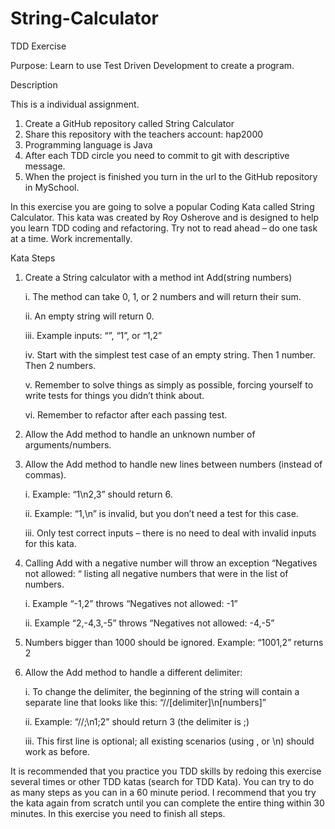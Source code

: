 # String-Calculator

TDD Exercise

Purpose: Learn to use Test Driven Development to create a program.

Description

This is a individual assignment.

1. Create a GitHub repository called String Calculator
2. Share this repository with the teachers account: hap2000
3. Programming language is Java
4. After each TDD circle you need to commit to git with descriptive message.
5. When the project is finished you turn in the url to the GitHub repository in MySchool.

In this exercise you are going to solve a popular Coding Kata called String Calculator. This kata was created by Roy Osherove and is designed to help you learn TDD coding and refactoring. Try not to read ahead – do one task at a time. Work incrementally.

Kata Steps

1. Create a String calculator with a method int Add(string numbers)

      i. The method can take 0, 1, or 2 numbers and will return their sum.

      ii. An empty string will return 0.

      iii. Example inputs: “”, “1”, or “1,2”

      iv. Start with the simplest test case of an empty string. Then 1 number. Then 2 numbers.

      v. Remember to solve things as simply as possible, forcing yourself to write tests for things you didn’t think about.

      vi. Remember to refactor after each passing test.

2. Allow the Add method to handle an unknown number of arguments/numbers.

3. Allow the Add method to handle new lines between numbers (instead of commas).

      i. Example: “1\n2,3” should return 6.

      ii. Example: “1,\n” is invalid, but you don’t need a test for this case.

      iii. Only test correct inputs – there is no need to deal with invalid inputs for this kata.

4. Calling Add with a negative number will throw an exception “Negatives not allowed: “ listing all negative numbers that were in the list of numbers.

      i. Example “-1,2” throws “Negatives not allowed: -1”
      
      ii. Example “2,-4,3,-5” throws “Negatives not allowed: -4,-5”
      
5. Numbers bigger than 1000 should be ignored. Example: “1001,2” returns 2

6. Allow the Add method to handle a different delimiter:

      i. To change the delimiter, the beginning of the string will contain a separate line that looks like this: “//[delimiter]\n[numbers]”

      ii. Example: “//;\n1;2” should return 3 (the delimiter is ;)

      iii. This first line is optional; all existing scenarios (using , or \n) should work as before.

It is recommended that you practice you TDD skills by redoing this exercise several times or other TDD katas (search for TDD Kata). You can try to do as many steps as you can in a 60 minute period. I recommend that you try the kata again from scratch until you can complete the entire thing within 30 minutes. In this exercise you need to finish all steps.
